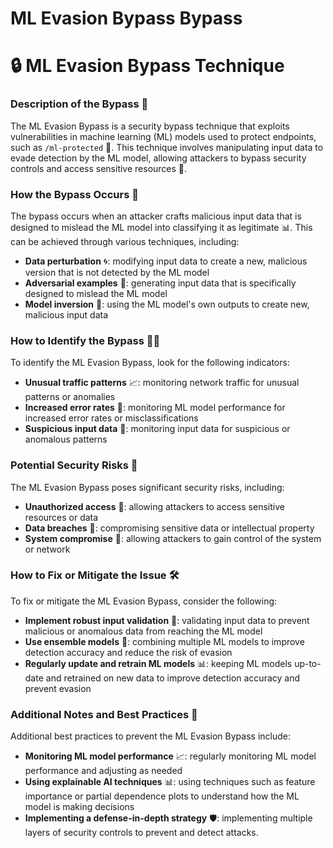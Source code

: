 # ML Evasion Bypass Bypass

🔒 ML Evasion Bypass Technique
==========================

### Description of the Bypass 🤔
The ML Evasion Bypass is a security bypass technique that exploits vulnerabilities in machine learning (ML) models used to protect endpoints, such as `/ml-protected` 🚫. This technique involves manipulating input data to evade detection by the ML model, allowing attackers to bypass security controls and access sensitive resources 🚪.

### How the Bypass Occurs 🔄
The bypass occurs when an attacker crafts malicious input data that is designed to mislead the ML model into classifying it as legitimate 📊. This can be achieved through various techniques, including:
* **Data perturbation** 🌀: modifying input data to create a new, malicious version that is not detected by the ML model
* **Adversarial examples** 🤖: generating input data that is specifically designed to mislead the ML model
* **Model inversion** 🔮: using the ML model's own outputs to create new, malicious input data

### How to Identify the Bypass 🕵️‍♂️
To identify the ML Evasion Bypass, look for the following indicators:
* **Unusual traffic patterns** 📈: monitoring network traffic for unusual patterns or anomalies
* **Increased error rates** 🚨: monitoring ML model performance for increased error rates or misclassifications
* **Suspicious input data** 🚫: monitoring input data for suspicious or anomalous patterns

### Potential Security Risks 🚨
The ML Evasion Bypass poses significant security risks, including:
* **Unauthorized access** 🚪: allowing attackers to access sensitive resources or data
* **Data breaches** 📁: compromising sensitive data or intellectual property
* **System compromise** 🤖: allowing attackers to gain control of the system or network

### How to Fix or Mitigate the Issue 🛠️
To fix or mitigate the ML Evasion Bypass, consider the following:
* **Implement robust input validation** 🚫: validating input data to prevent malicious or anomalous data from reaching the ML model
* **Use ensemble models** 🤝: combining multiple ML models to improve detection accuracy and reduce the risk of evasion
* **Regularly update and retrain ML models** 📊: keeping ML models up-to-date and retrained on new data to improve detection accuracy and prevent evasion

### Additional Notes and Best Practices 📝
Additional best practices to prevent the ML Evasion Bypass include:
* **Monitoring ML model performance** 📈: regularly monitoring ML model performance and adjusting as needed
* **Using explainable AI techniques** 📊: using techniques such as feature importance or partial dependence plots to understand how the ML model is making decisions
* **Implementing a defense-in-depth strategy** 🛡️: implementing multiple layers of security controls to prevent and detect attacks.